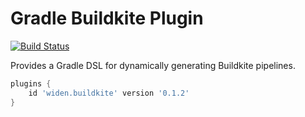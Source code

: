 # Gradle Buildkite Plugin

[![Build Status](https://badge.buildkite.com/9a1d9c36585e925d7b531e3f456a33de3bddda2a6db9ffee91.svg)](https://buildkite.com/widen/gradle-buildkite-plugin)

Provides a Gradle DSL for dynamically generating Buildkite pipelines.

```groovy
plugins {
    id 'widen.buildkite' version '0.1.2'
}
```
